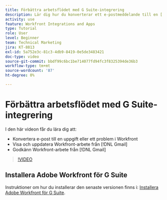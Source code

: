 ```yaml
---
title: Förbättra arbetsflödet med G Suite-integrering
description: Lär dig hur du konverterar ett e-postmeddelande till en [!DNL Workfront] aktivitet eller ettproblem, visar och uppdaterar [!DNL Workfront] arbete från Gmail och godkänner [!DNL Workfront] arbete från Gmail.
activity: use
feature: Workfront Integrations and Apps
type: Tutorial
role: User
level: Beginner
team: Technical Marketing
jira: KT-8813
exl-id: 5a752e3c-81c3-4db9-8419-0e5de3483421
doc-type: video
source-git-commit: bbdf99c6bc1be714077fd94fc3f8325394de36b3
workflow-type: tm+mt
source-wordcount: '87'
ht-degree: 0%

---
```


# Förbättra arbetsflödet med G Suite-integrering

I den här videon får du lära dig att:

* Konvertera e-post till en uppgift eller ett problem i Workfront
* Visa och uppdatera Workfront-arbete från [!DNL Gmail]
* Godkänn Workfront-arbete från [!DNL Gmail]

>[!VIDEO](https://video.tv.adobe.com/v/335114/?quality=12&learn=on&enablevpops=1)

## Installera Adobe Workfront för G Suite

Instruktioner om hur du installerar den senaste versionen finns i: [Installera Adobe Workfront för G Suite](https://experienceleague.adobe.com/docs/workfront/using/adobe-workfront-integrations/workfront-for-g-suite/install-workfront-for-gsuite.html?lang=sv-SE).
